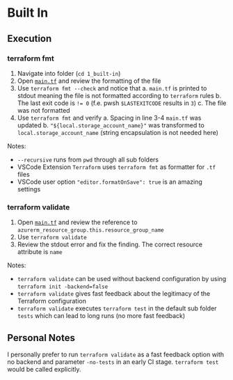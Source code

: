 # Built In

## Execution

### terraform fmt

1. Navigate into folder (`cd 1_built-in`)
2. Open [`main.tf`](./main.tf) and review the formatting of the file
3. Use `terraform fmt --check` and notice that
   a. `main.tf` is printed to stdout meaning the file is not formatted according to `terraform` rules
   b. The last exit code is `!= 0` (f.e. pwsh `$LASTEXITCODE` results in `3`)
   c. The file was not formatted
4. Use `terraform fmt` and verify
   a. Spacing in line 3-4 `main.tf` was updated
   b. `"${local.storage_account_name}"` was transformed to `local.storage_account_name` (string encapsulation is not needed here)

Notes:

- `--recursive` runs from `pwd` through all sub folders
- VSCode Extension `Terraform` uses `terraform fmt` as formatter for `.tf` files
- VSCode user option `"editor.formatOnSave": true` is an amazing settings

### terraform validate

1. Open [`main.tf`](./main.tf) and review the reference to `azurerm_resource_group.this.resource_group_name`
2. Use `terraform validate`
3. Review the stdout error and fix the finding. The correct resource attribute is `name`

Notes:

- `terraform validate` can be used without backend configuration by using `terraform init -backend=false`
- `terraform validate` gives fast feedback about the legitimacy of the Terraform configuration
- `terraform validate` executes `terraform test` in the default sub folder `tests` which can lead to long runs (no more fast feedback)

## Personal Notes

I personally prefer to run `terraform validate` as a fast feedback option with no backend and parameter `-no-tests` in an early CI stage. `terraform test` would be called explicitly.
